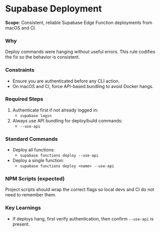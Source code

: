 # Supabase Deployment

**Scope**: Consistent, reliable Supabase Edge Function deployments from macOS and CI.

### Why
Deploy commands were hanging without useful errors. This rule codifies the fix so the behavior is consistent.

### Constraints
- Ensure you are authenticated before any CLI action.
- On macOS and CI, force API-based bundling to avoid Docker hangs.

### Required Steps
1) Authenticate first if not already logged in:
   - `supabase login`
2) Always use API bundling for deploy/build commands:
   - `--use-api`

### Standard Commands
- Deploy all functions:
  - `supabase functions deploy --use-api`
- Deploy a single function:
  - `supabase functions deploy <name> --use-api`

### NPM Scripts (expected)
Project scripts should wrap the correct flags so local devs and CI do not need to remember them.

### Key Learnings
- If deploys hang, first verify authentication, then confirm `--use-api` is present.